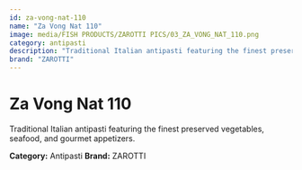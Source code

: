 ```yaml
---
id: za-vong-nat-110
name: "Za Vong Nat 110"
image: media/FISH PRODUCTS/ZAROTTI PICS/03_ZA_VONG_NAT_110.png
category: antipasti
description: "Traditional Italian antipasti featuring the finest preserved vegetables, seafood, and gourmet appetizers."
brand: "ZAROTTI"
---
```


# Za Vong Nat 110

Traditional Italian antipasti featuring the finest preserved vegetables, seafood, and gourmet appetizers.

**Category:** Antipasti
**Brand:** ZAROTTI
